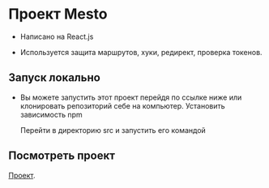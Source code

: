 # Проект Mesto

  * Написано на React.js

  * Используется защита маршрутов, хуки, редирект, проверка токенов.

## Запуск локально

   * Вы можете запустить этот проект перейдя по ссылке ниже или клонировать репозиторий себе на компьютер.
     Установить зависимость npm

      <npm install>

     Перейти в директорию src и запустить его командой

      <npm start>

## Посмотреть проект

   [Проект]( https://react-mesto-auth-sigma.vercel.app/login ).
